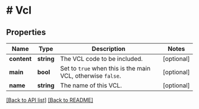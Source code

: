 # # Vcl

## Properties

Name | Type | Description | Notes
------------ | ------------- | ------------- | -------------
**content** | **string** | The VCL code to be included. | [optional] 
**main** | **bool** | Set to `true` when this is the main VCL, otherwise `false`. | [optional] 
**name** | **string** | The name of this VCL. | [optional] 


[[Back to API list]](../../README.md#endpoints) [[Back to README]](../../README.md)
